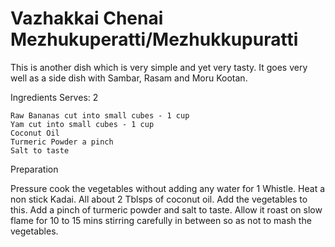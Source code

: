 #  Vazhakkai Chenai Mezhukuperatti/Mezhukkupuratti



This is another dish which is very simple and yet very tasty. It goes very well as a side dish with Sambar,  Rasam and Moru Kootan.

Ingredients                                                                 Serves: 2

    Raw Bananas cut into small cubes - 1 cup
    Yam cut into small cubes - 1 cup
    Coconut Oil
    Turmeric Powder a pinch
    Salt to taste

Preparation

Pressure cook the vegetables without adding any water for 1 Whistle. Heat a non stick Kadai. All about 2 Tblsps of coconut oil. Add the vegetables to this. Add a pinch of turmeric powder and salt to taste. Allow it roast on slow flame for 10 to 15 mins stirring carefully in between so as not to mash the vegetables.